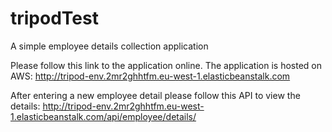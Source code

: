 # tripodTest
A simple employee details collection application

Please follow this link to the application online. The application is hosted on AWS:
http://tripod-env.2mr2ghhtfm.eu-west-1.elasticbeanstalk.com

After entering a new employee detail please follow this API to view the details:
http://tripod-env.2mr2ghhtfm.eu-west-1.elasticbeanstalk.com/api/employee/details/
